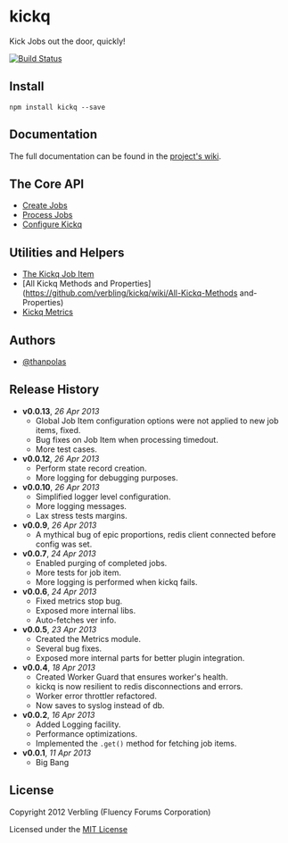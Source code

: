 # kickq

Kick Jobs out the door, quickly!

[![Build Status](https://travis-ci.org/verbling/kickq.png?branch=master)](https://travis-ci.org/verbling/kickq)

## Install

```shell
npm install kickq --save
```

## Documentation

The full documentation can be found in the [project's wiki](https://github.com/verbling/kickq/wiki).


## The Core API

* [Create Jobs](https://github.com/verbling/kickq/wiki/Create-Jobs)
* [Process Jobs](https://github.com/verbling/kickq/wiki/Process-Jobs)
* [Configure Kickq](https://github.com/verbling/kickq/wiki/Configure-Kickq)

## Utilities and Helpers

* [The Kickq Job Item](https://github.com/verbling/kickq/wiki/The-Kickq-Job-Item)
* [All Kickq Methods and Properties](https://github.com/verbling/kickq/wiki/All-Kickq-Methods and-Properties)
* [Kickq Metrics](https://github.com/verbling/kickq/wiki/Kickq-Metrics)

## Authors

* [@thanpolas][thanpolas]

## Release History
- **v0.0.13**, *26 Apr 2013*
  - Global Job Item configuration options were not applied to new job items, fixed.
  - Bug fixes on Job Item when processing timedout.
  - More test cases.
- **v0.0.12**, *26 Apr 2013*
  - Perform state record creation.
  - More logging for debugging purposes.
- **v0.0.10**, *26 Apr 2013*
  - Simplified logger level configuration.
  - More logging messages.
  - Lax stress tests margins.
- **v0.0.9**, *26 Apr 2013*
  - A mythical bug of epic proportions, redis client connected before config was set.
- **v0.0.7**, *24 Apr 2013*
  - Enabled purging of completed jobs.
  - More tests for job item.
  - More logging is performed when kickq fails.
- **v0.0.6**, *24 Apr 2013*
  - Fixed metrics stop bug.
  - Exposed more internal libs.
  - Auto-fetches ver info.
- **v0.0.5**, *23 Apr 2013*
  - Created the Metrics module.
  - Several bug fixes.
  - Exposed more internal parts for better plugin integration.
- **v0.0.4**, *18 Apr 2013*
  - Created Worker Guard that ensures worker's health.
  - kickq is now resilient to redis disconnections and errors.
  - Worker error throttler refactored.
  - Now saves to syslog instead of db.
- **v0.0.2**, *16 Apr 2013*
  - Added Logging facility.
  - Performance optimizations.
  - Implemented the `.get()` method for fetching job items.
- **v0.0.1**, *11 Apr 2013*
  - Big Bang

## License
Copyright 2012 Verbling (Fluency Forums Corporation)

Licensed under the [MIT License](LICENSE-MIT)

[grunt]: http://gruntjs.com/
[Getting Started]: https://github.com/gruntjs/grunt/wiki/Getting-started
[Gruntfile]: https://github.com/gruntjs/grunt/wiki/Sample-Gruntfile "Grunt's Gruntfile.js"
[grunt-replace]: https://github.com/erickrdch/grunt-string-replace "Grunt string replace"
[grunt-S3]: https://github.com/pifantastic/grunt-s3 "grunt-s3 task"
[thanpolas]: https://github.com/thanpolas "Thanasis Polychronakis"
